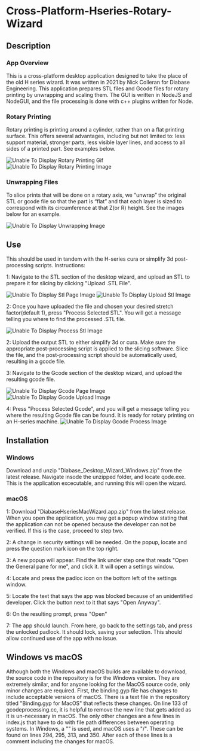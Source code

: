 # Cross-Platform-Hseries-Rotary-Wizard

## Description
### App Overview
This is a cross-platform desktop application designed to take the place of the old H series wizard. It was written in 2021 by Nick Colleran for Diabase Engineering.
This application prepares STL files and Gcode files for rotary printing by unwrapping and scaling them. The GUI is written in NodeJS and NodeGUI, and the file processing is done with c++ plugins written for Node.
### Rotary Printing
Rotary printing is printing around a cylinder, rather than on a flat printing surface. This offers several advantages, including but not limited to: less support material, stronger parts, less visible layer lines, and access to all sides of a printed part. See examples below.

![Unable To Display Rotary Printing Gif][RotaryGif]
![Unable To Display Rotary Printing Image][RotaryImage]

### Unwrapping Files
To slice prints that will be done on a rotary axis, we “unwrap” the original STL or gcode file so that the part is “flat” and that each layer is sized to correspond with its circumference at that Z(or R) height. See the images below for an example. 

![Unable To Display Unwrapping Image][UnwrappingImage]

## Use
This should be used in tandem with the H-series cura or simplify 3d post-processing scripts. 
Instructions:

1: Navigate to the STL section of the desktop wizard, and upload an STL to prepare it for slicing by clicking "Upload .STL File".

![Unable To Display Stl Page Image][STLPage]
![Unable To Display Upload Stl Image][UploadSTL]

2: Once you have uploaded the file and chosen your desired stretch factor(default 1), press "Process Selected STL". You will get a message telling you where to find the processed .STL file. 

![Unable To Display Process Stl Image][ProcessSTL]

2: Upload the output STL to either simplify 3d or cura. Make sure the appropriate post-processing script is applied to the slicing software. Slice the file, and the post-processing script should be automatically used, resulting in a gcode file.

3: Navigate to the Gcode section of the desktop wizard, and upload the resulting gcode file.

![Unable To Display Gcode Page Image][GcodePage]
![Unable To Display Gcode Upload Image][UploadGcode]

4: Press "Process Selected Gcode", and you will get a message telling you where the resulting Gcode file can be found. It is ready for rotary printing on an H-series machine. 
![Unable To Display Gcode Process Image][ProcessGcode]
## Installation
### Windows
Download and unzip "Diabase_Desktop_Wizard_Windows.zip" from the latest release. Navigate insode the unzipped folder, and locate qode.exe. This is the application excecutable, and running this will open the wizard. 
### macOS
1: Download "DiabaseHseriesMacWizard.app.zip" from the latest release. When you open the application, you may get a popup window stating that the application can not be opened because the developer can not be verified. If this is the case, proceed to step two.

2: A change in security settings will be needed. On the popup, locate and press the question mark icon on the top right.

3: A new popup will appear. Find the link under step one that reads "Open the General pane for me", and click it. It will open a settings window. 

4: Locate and press the padloc icon on the bottom left of the settings window. 

5: Locate the text that says the app was blocked because of an unidentified developer. Click the button next to it that says "Open Anyway".

6: On the resulting prompt, press "Open"

7: The app should launch. From here, go back to the settings tab, and press the unlocked padlock. It should lock, saving your selection. This should allow continued use of the app with no issue. 

## Windows vs macOS
Although both the Windows and macOS builds are available to download, the source code in the repository is for the Windows version. They are extremely similar, and for anyone looking for the MacOS source code, only minor changes are required. First, the binding.gyp file has changes to include acceptable versions of macOS. There is a text file in the repository titled "Binding.gyp for MacOS" that reflects these changes. On line 133 of gcodeprocessing.cc, it is helpful to remove the new line that gets added as it is un-necessary in macOS. The only other changes are a few lines in index.js that have to do with file path differences between operating systems. In Windows, a "\" is used, and macOS uses a "/". These can be found on lines 294, 295, 313, and 350. After each of these lines is a comment including the changes for macOS. 

[RotaryGif]: https://github.com/diabase/Cross-Platform-Hseries-Rotary-Wizard/blob/Expanded-Functionality/ReadMeImages/rotaryPrinting.gif
[RotaryImage]: https://github.com/diabase/Cross-Platform-Hseries-Rotary-Wizard/blob/Expanded-Functionality/ReadMeImages/Rotary.webp
[UnwrappingImage]: https://github.com/diabase/Cross-Platform-Hseries-Rotary-Wizard/blob/Expanded-Functionality/ReadMeImages/UnwrappingImage.PNG
[UploadSTL]: https://github.com/diabase/Cross-Platform-Hseries-Rotary-Wizard/blob/Expanded-Functionality/ReadMeImages/UploadSTL.PNG
[ProcessStl]: https://github.com/diabase/Cross-Platform-Hseries-Rotary-Wizard/blob/Expanded-Functionality/ReadMeImages/ProcessSTL.PNG
[STLPage]: https://github.com/diabase/Cross-Platform-Hseries-Rotary-Wizard/blob/Expanded-Functionality/ReadMeImages/STLButton.PNG
[GcodePage]: https://github.com/diabase/Cross-Platform-Hseries-Rotary-Wizard/blob/Expanded-Functionality/ReadMeImages/GCODEButton.PNG
[UploadGcode]: https://github.com/diabase/Cross-Platform-Hseries-Rotary-Wizard/blob/Expanded-Functionality/ReadMeImages/GcodeUpload.PNG
[ProcessGcode]: https://github.com/diabase/Cross-Platform-Hseries-Rotary-Wizard/blob/Expanded-Functionality/ReadMeImages/GcodeProcess.PNG
